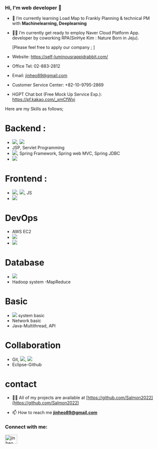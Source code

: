 ### Hi, I'm web developer 👋
+ 🌱 I’m currently learning Load Map to Frankly Planning & technical PM with **Machinelearning, Deeplearning**
+ 👨‍💻 I’m currently get ready to employ Naver Cloud Platform App. developer by coworking RPA(SinHye Kim : Nature Born in Jeju).

  [Please feel free to apply our company ; ]
 + Website: https://self-luminousrappidrabbit.com/
 + Office Tel: 02-883-2812
 + Email: jinheo89@gmail.com
 + Customer Service Center: +82-10-9795-2869
 + HGPT Chat bot (Free Mock Up Service Exp.): https://pf.kakao.com/_xmCfWxj 

Here are my Skills as follows;

# Backend :
+ <img src="https://img.shields.io/badge/Java-007396?style=flat-square&logo=Java&logoColor=white"/></a>, <img src="https://img.shields.io/badge/Python-3766AB?style=flat-square&logo=Python&logoColor=white"/></a>
+ JSP, Servlet Programming
+ <img src="https://img.shields.io/badge/Spring-6DB33F?style=flat-square&logo=Spring&logoColor=white"/></a>, Spring Framework, Spring web MVC, Spring JDBC
+ <img src="https://img.shields.io/badge/Ecilpse IDE-2C2255?style=flat-square&logo=Eclipse IDE&logoColor=white"/></a>

# Frontend :
+ <img src="https://img.shields.io/badge/HTML5-E34F26?style=flat-square&logo=HTML5&logoColor=white"/></a>, <img src="https://img.shields.io/badge/CSS3-1572B6?style=flat-square&logo=CSS3&logoColor=white"/></a>, JS
+ <img src="https://img.shields.io/badge/Bootstrap-7952B3?style=flat-square&logo=Bootstrap&logoColor=white"/></a>

# DevOps
+ AWS EC2
+ <img src="https://img.shields.io/badge/Oracle-F80000?style=flat-square&logo=Oracle&logoColor=white"/></a>
+ <img src="https://img.shields.io/badge/Apache Tomcat-F8DC75?style=flat-square&logo=Apache Tomcat&logoColor=white"/></a>

# Database
+ <img src="https://img.shields.io/badge/Oracle-F80000?style=flat-square&logo=Oracle&logoColor=white"/></a>
+ Hadoop system -MapReduce

# Basic
+ <img src="https://img.shields.io/badge/Linux-FCC624?style=flat-square&logo=Linux&logoColor=white"/></a> system basic
+ Network basic
+ Java-Multithread, API

# Collaboration
+ Git, <img src="https://img.shields.io/badge/Github-181717?style=flat-square&logo=GitHub&logoColor=white"/></a>, <img src="https://img.shields.io/badge/Sourcetree-0052CC?style=flat-square&logo=Sourcetree&logoColor=white"/></a>
+ Eclipse-Github


# contact

+ 👨‍💻 All of my projects are available at [https://github.com/Salmon2022](https://github.com/Salmon2022)

+ 📫 How to reach me **jinheo89@gmail.com**

<h3 align="left">Connect with me:</h3>
<p align="left">
<a href="https://linkedin.com/in/jin-heo-b6831370/" target="blank"><img align="center" src="https://raw.githubusercontent.com/rahuldkjain/github-profile-readme-generator/master/src/images/icons/Social/linked-in-alt.svg" alt="jin heo" height="30" width="40" /></a>
</p>

